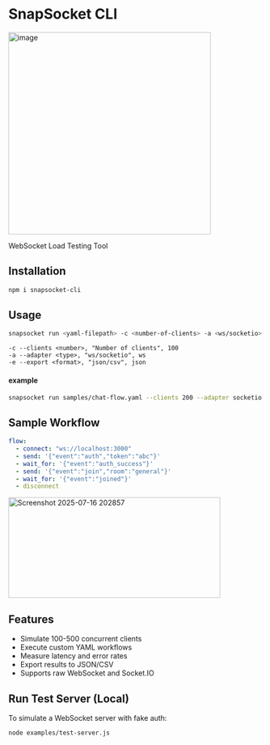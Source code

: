 # SnapSocket CLI
<img width="400" height="400" alt="image" src="https://github.com/user-attachments/assets/01d0e5b5-dba5-4609-bd81-8354f400b74c" />

WebSocket Load Testing Tool

## Installation

```bash
npm i snapsocket-cli
```

## Usage

```bash
snapsocket run <yaml-filepath> -c <number-of-clients> -a <ws/socketio> -e <json/csv>
```

```
-c --clients <number>, "Number of clients", 100
-a --adapter <type>, "ws/socketio", ws
-e --export <format>, "json/csv", json
```

#### example

```bash
snapsocket run samples/chat-flow.yaml --clients 200 --adapter socketio --export csv
```

## Sample Workflow

```yaml
flow:
  - connect: "ws://localhost:3000"
  - send: '{"event":"auth","token":"abc"}'
  - wait_for: '{"event":"auth_success"}'
  - send: '{"event":"join","room":"general"}'
  - wait_for: '{"event":"joined"}'
  - disconnect
```

<img width="419" height="199" alt="Screenshot 2025-07-16 202857" src="https://github.com/user-attachments/assets/f884a704-421f-4096-930b-da42653d8366" />

## Features

- Simulate 100-500 concurrent clients
- Execute custom YAML workflows
- Measure latency and error rates
- Export results to JSON/CSV
- Supports raw WebSocket and Socket.IO

## Run Test Server (Local)

To simulate a WebSocket server with fake auth:

```bash
node examples/test-server.js
```
